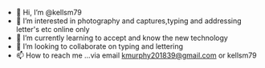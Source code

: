 - 👋 Hi, I’m @kellsm79
- 👀 I’m interested in photography and captures,typing and addressing letter's etc online only
- 🌱 I’m currently learning to accept and know the new technology
- 💞️ I’m looking to collaborate on typing and lettering
- 📫 How to reach me ...via email kmurphy201839@gmail.com or kellsm79

<!---
kellsm79/kellsm79 is a ✨ special ✨ repository because its `README.md` (this file) appears on your GitHub profile.
You can click the Preview link to take a look at your changes.
--->
